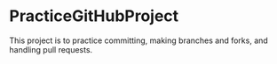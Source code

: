 # PracticeGitHubProject
This project is to practice committing, making branches and forks, and handling pull requests.
